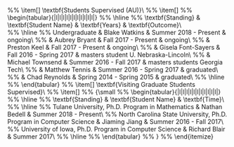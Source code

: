 %% \item[] \textbf{Students Supervised (AU)}\\
  %% \item[] 
  %%   \begin{tabular}{|l|l|l|l|l|l|l|l|l|l|l|}
  %%   \hline
  %%   \textbf{Standing} & \textbf{Student Name} & \textbf{Years} & \textbf{Outcome}\\  
  %%   \hline
  %%   Undergraduate     & Blake Watkins         & Summer 2018 - Present     & ongoing\\
  %%                     & Aubrey Bryant         & Fall 2017   - Present     & ongoing\\
  %%                     & Preston Keel          & Fall 2017   - Present     & ongoing\\
  %%                     & Gisela Font-Sayers    & Fall 2016   - Spring 2017 & masters student U. Nebraska-Lincoln\\
  %%                     & Michael Townsend      & Summer 2016 - Fall 2017   & masters students Georgia Tech\\
  %%                     & Matthew Tennis        & Summer 2016 - Spring 2017 & graduated\\
  %%                     & Chad Reynolds         & Spring 2014 - Spring 2015 & graduated\\
  %%   \hline
  %%   \end{tabular}
  %% \item[] \textbf{Visiting Graduate Students Supervised}\\
  %% \item[]
  %%   {\small
  %%   \begin{tabular}{|l|l|l|l|l|l|l|l|l|l|l|}
  %%   \hline
  %%   \textbf{Standing} & \textbf{Student Name} & \textbf{Time}\\  
  %%   \hline
  %%   Tulane University, Ph.D. Program in Mathematics                       & Nathan Bedell       & Summer 2018 - Present\\
  %%   North Carolina State University, Ph.D. Program in Computer Science    & Jiaming Jiang       & Summer 2016 - Fall 2017\\
  %%   University of Iowa, Ph.D. Program in Computer Science                 & Richard Blair       & Summer 2017\\
  %%   \hline
  %%   \end{tabular}
  %%   }
  %% \end{itemize}